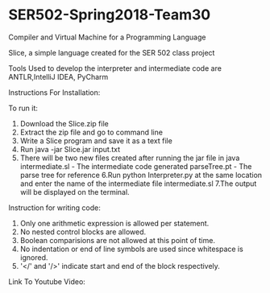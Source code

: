 # SER502-Spring2018-Team30
Compiler and Virtual Machine for a Programming Language

Slice, a simple language created for the SER 502 class project

Tools Used to develop the interpreter and intermediate code are ANTLR,IntelliJ IDEA, PyCharm

Instructions For Installation:

To run it:
1. Download the Slice.zip file
2. Extract the zip file and go to command line 
3. Write a Slice program and save it as a text file
4. Run java -jar Slice.jar input.txt
5. There will be two new files created after running the jar file in java
    intermediate.sl - The intermediate code generated
    parseTree.pt - The parse tree for reference
6.Run python Interpreter.py at the same location and enter the name of the intermediate file intermediate.sl
7.The output will be displayed on the terminal.

Instruction for writing code:

1. Only one arithmetic expression is allowed per statement.
2. No nested control blocks are allowed.
3. Boolean comparisions are not allowed at this point of time.
4. No indentation or end of line symbols are used since whitespace is ignored. 
5. '</' and '/>' indicate start and end of the block respectively. 
    

Link To Youtube Video:
